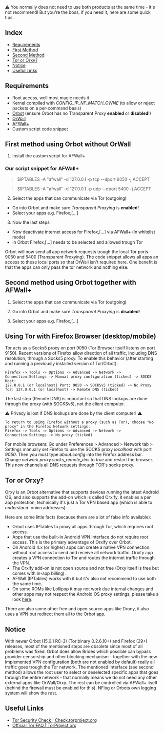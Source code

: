 :warning: You normally does not need to use both products at the same time - it's not recommend! 
But you're the boss, if you need it, here are some quick tips.

Index
-----

* [Requirements](#requirements)
* [First Method](#first-method-using-orbot-without-orwall)
* [Second Method](#second-method-using-orbot-together-with-afWall+)
* [Tor or Orxy?](#tor-or-orxy-?)
* [Notice](#notice)
* [Useful Links](#useful-links)


Requirements
------------

* Root access, well most magic needs it 
* Kernel compiled with _CONFIG_IP_NF_MATCH_OWNE_ (to allow or reject packets on a per-command basis)
* [Orbot](https://guardianproject.info/apps/orbot/) (ensure Orbot has no Transparent Proxy **enabled** or **disabled**!)
* [OrWall](https://orwall.org/) 
* [AFWall+](https://github.com/ukanth/afwall)
* Custom script code snippet

First method using Orbot without OrWall
------------

1) Install the custom script for AFWall+

### Our script snippet for AFWall+
> $IPTABLES -A "afwall" -d 127.0.0.1 -p tcp --dport 9050 -j ACCEPT

> $IPTABLES -A "afwall" -d 127.0.0.1 -p udp --dport 5400 -j ACCEPT


2) Select the apps that can communicate via Tor (outgoing)

* Go into Orbot and make sure _Transparent_ _Proxying_ is **enabled**!
* Select your apps e.g. Firefox,[...]


3) Now the last steps

* Now deactivate internet access for Firefox,[...] via AFWall+ (in whitelist mode)
* In Orbot Firefox,[...] needs to be selected and allowed trough Tor 

Orbot will now send all app network requests trough the local Tor ports 9050 and 5400 (Transparent Proxying). The code snippet allows all apps an access to these local ports so that OrWall isn't required here. One benefit is that the apps can only pass the tor network and nothing else.

Second method using Orbot together with AFWall+
------------

1) Select the apps that can communicate via Tor (outgoing)


2) Go into Orbot and make sure _Transparent_ _Proxying_ is **disabled**!


3) Select your apps e.g. Firefox,[...]


Using Tor with Firefox Browser (desktop/mobile)
------------

Tor acts as a Socks5 proxy on port 9050 (Tor Browser itself listens on port 9150). Recent versions of Firefox allow direction of all traffic, including DNS resolution, through a Socks5 proxy. To enable this behavior (after starting and running a previously installed version of Tor/Orbot):

    Firefox -> Tools -> Options -> Advanced -> Network -> Connection:Settings -> Manual proxy configuration (ticked) -> SOCKS Host: 
    127.0.0.1 (or localhost) Port: 9050 -> SOCKSv5 (ticked) -> No Proxy for: 127.0.0.1 (or localhost) -> Remote DNS (ticked)

The last step (Remote DNS) is important so that DNS lookups are done through the proxy (with SOCKSv5), not the client computer. 

:warning: Privacy is lost if DNS lookups are done by the client computer! :warning:

    To return to using Firefox without a proxy (such as Tor), choose "No proxy" in the Firefox Network settings: 
    Firefox -> Tools -> Options -> Advanced -> Network -> Connection:Settings -> No proxy (ticked)

For mobile browsers:
Go under Preferences > Advanced > Network tab > Settings manually set Firefox to use the SOCKS proxy _localhost_ with port _9050_. Then you must type _about:config_ into the Firefox address bar. Change _network.proxy.socks_remote_dns_ to _true_ and restart the browser. This now channels all DNS requests through TOR's socks proxy. 

Tor or Orxy?
------------

Orxy is an Orbot alternative that supports devices running the latest Android OS, and also supports the add-on which is called Orxify, it enables a per app protection, technically it's just a Tor VPN based app (which is able to _understand_ .onion addresses).

Here are some little facts (because there are a lot of false info available):
* Orbot uses IPTables to proxy all apps through Tor, which requires root access.
* Apps that use the built-in Android VPN interface do not require root access. This is the primary advantage of Orxify over Orbot.
* On Android 4.x (or higher) apps can create a native VPN connection without root access to send and receive all network traffic. Orxify app creates a VPN connection to Tor and routes the internet traffic through the VPN.
* The Orxify add-on is not open source and not free (Orxy itself is free but comes with in-app billing).
* AFWall (IPTables) works with it but it's also not recommend to use both the same time.
* On some ROMs like Lollipop it may not work due internal changes and other apps may not respect the Android OS proxy settings, please take a look [here](https://code.google.com/p/android-developer-preview/issues/detail?id=346).

There are also some other free and open source apps like Drony, it also uses a VPN but redirect them all to the Orbot app.


Notice
------------

With newer Orbot (15.0.1 RC-3) (Tor binary 0.2.6.10+) and Firefox (39+) releases, most of the mentioned steps are obsolete since most of all problems was fixed. Orbot does allow Brides which possible can bypass provider censorship and other blocking mechanism - together with the new implemented VPN configuration (both are not enabled by default) really all traffic goes trough the Tor network. The mentioned interface (see second method) allows the root user to select or deselected specific apps that goes through the entire network - that normally means we do not need any other external apps like OrWall/Orxy. The rest can be controlled via AFWall+ itself (behind the firewall must be enabled for this). NFlog or Orbots own logging system will show the rest. 


Useful Links
------------

* [Tor Security Check | Check.torproject.org](https://check.torproject.org/)
* [Official Tor FAQ | TorProject.org](https://www.torproject.org/docs/faq.html.en)
